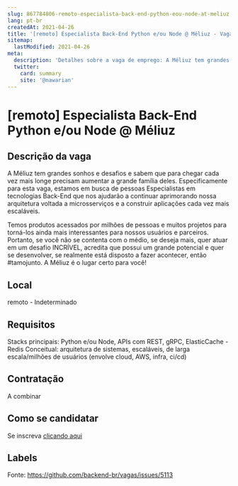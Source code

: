 ```yaml
---
slug: 867784806-remoto-especialista-back-end-python-eou-node-at-meliuz
lang: pt-br
createdAt: 2021-04-26
title: '[remoto] Especialista Back-End Python e/ou Node @ Méliuz - Vaga de Emprego'
sitemap:
  lastModified: 2021-04-26
meta:
  description: 'Detalhes sobre a vaga de emprego: A Méliuz tem grandes sonhos e desafios e sabem que para chegar cada vez mais longe precisam aumentar a grande família deles. Especificamente para esta vaga, estamos em busca de pessoas Especialistas em tecnologias Back-End que nos ajudarão a continuar aprimorando nossa arquitetura voltada a microsserviços e a construir aplicações cada vez mais escaláveis.  Temos produtos acessados por milhões de pessoas e muitos projetos para torná-los ainda mais interessantes para nossos usuários e parceiros. Portanto, se você não se contenta com o médio, se deseja mais, quer atuar em um desafio INCRÍVEL, acredita que possui um grande potencial e quer se desenvolver, se realmente está disposto a fazer acontecer, então #tamojunto. A Méliuz é o lugar certo para você!'
  twitter:
    card: summary
    site: '@nawarian'
---
```


# [remoto] Especialista Back-End Python e/ou Node @ Méliuz

## Descrição da vaga

A Méliuz tem grandes sonhos e desafios e sabem que para chegar cada vez mais longe precisam aumentar a grande família deles. Especificamente para esta vaga, estamos em busca de pessoas Especialistas em tecnologias Back-End que nos ajudarão a continuar aprimorando nossa arquitetura voltada a microsserviços e a construir aplicações cada vez mais escaláveis. 

Temos produtos acessados por milhões de pessoas e muitos projetos para torná-los ainda mais interessantes para nossos usuários e parceiros.  Portanto, se você não se contenta com o médio, se deseja mais, quer atuar em um desafio INCRÍVEL, acredita que possui um grande potencial e quer se desenvolver, se realmente está disposto a fazer acontecer, então #tamojunto. 
A Méliuz é o lugar certo para você!

## Local

remoto - Indeterminado

## Requisitos

Stacks principais: Python e/ou Node, APIs com REST, gRPC, ElasticCache - Redis
Conceitual: arquitetura de sistemas, escaláveis, de larga escala/milhões de usuários (envolve cloud, AWS, infra, ci/cd)

## Contratação

A combinar

## Como se candidatar

Se inscreva [clicando aqui](https://www.pyjobs.com.br/job/2496)

## Labels



Fonte: https://github.com/backend-br/vagas/issues/5113